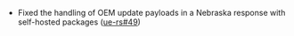 - Fixed the handling of OEM update payloads in a Nebraska response with self-hosted packages ([ue-rs#49](https://github.com/flatcar/ue-rs/pull/49))
